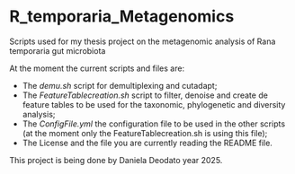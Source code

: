 # R_temporaria_Metagenomics
Scripts used for my thesis project on the metagenomic analysis of Rana temporaria gut microbiota

At the moment the current scripts and files are:

- The *demu.sh* script for demultiplexing and cutadapt;  
- The *FeatureTablecreation.sh* script to filter, denoise and create de feature tables to be used for the taxonomic, phylogenetic and diversity analysis;
- The *ConfigFile.yml* the configuration file to be used in the other scripts (at the moment only the FeatureTablecreation.sh is using this file);
- The License and the file you are currently reading the README file. 

This project is being done by Daniela Deodato year 2025.
